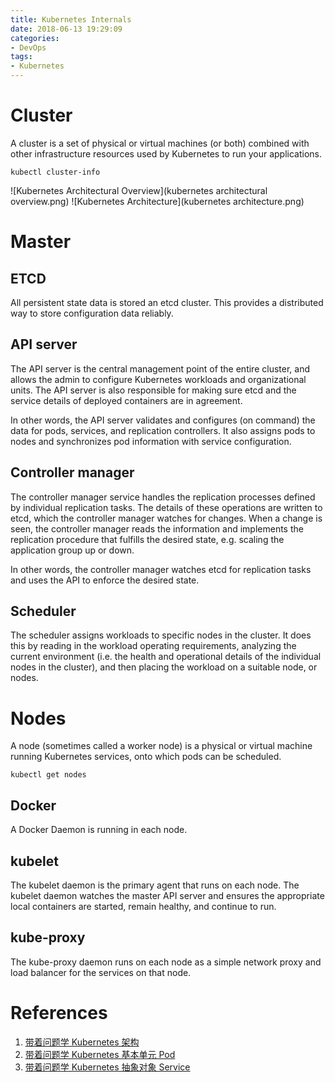 ```yaml
---
title: Kubernetes Internals
date: 2018-06-13 19:29:09
categories:
- DevOps
tags:
- Kubernetes
---
```

# Cluster

A cluster is a set of physical or virtual machines (or both) combined with other infrastructure resources used by Kubernetes to run your applications.

`kubectl cluster-info`

![Kubernetes Architectural Overview](kubernetes architectural overview.png)
![Kubernetes Architecture](kubernetes architecture.png)

<!-- more -->

# Master

## ETCD

All persistent state data is stored an etcd cluster. This provides a distributed way to store configuration data reliably.

## API server

The API server is the central management point of the entire cluster, and allows the admin to configure Kubernetes workloads and organizational units. The API server is also responsible for making sure etcd and the service details of deployed containers are in agreement.

In other words, the API server validates and configures (on command) the data for pods, services, and replication controllers. It also assigns pods to nodes and synchronizes pod information with service configuration.

## Controller manager

The controller manager service handles the replication processes defined by individual replication tasks. The details of these operations are written to etcd, which the controller manager watches for changes. When a change is seen, the controller manager reads the information and implements the replication procedure that fulfills the desired state, e.g. scaling the application group up or down.

In other words, the controller manager watches etcd for replication tasks and uses the API to enforce the desired state.

## Scheduler

The scheduler assigns workloads to specific nodes in the cluster. It does this by reading in the workload operating requirements, analyzing the current environment (i.e. the health and operational details of the individual nodes in the cluster), and then placing the workload on a suitable node, or nodes.

# Nodes

A node (sometimes called a worker node) is a physical or virtual machine running Kubernetes services, onto which pods can be scheduled.

`kubectl get nodes`

## Docker
A Docker Daemon is running in each node.

## kubelet

The kubelet daemon is the primary agent that runs on each node. The kubelet daemon watches the master API server and ensures the appropriate local containers are started, remain healthy, and continue to run.

## kube-proxy

The kube-proxy daemon runs on each node as a simple network proxy and load balancer for the services on that node.

# References
1. [带着问题学 Kubernetes 架构](https://github.com/jasonGeng88/blog/blob/master/201707/k8s-architecture.md)
2. [带着问题学 Kubernetes 基本单元 Pod](https://github.com/jasonGeng88/blog/blob/master/201707/k8s-pod.md)
3. [带着问题学 Kubernetes 抽象对象 Service](https://github.com/jasonGeng88/blog/blob/master/201707/k8s-service.md)